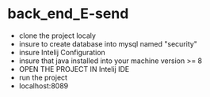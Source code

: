 # back_end_E-send
- clone the project localy
- insure to create database into mysql named "security"
- insure Intelij Configuration
- insure that java installed into your machine version >= 8
- OPEN THE PROJECT IN Intelij IDE 
- run the project
- localhost:8089